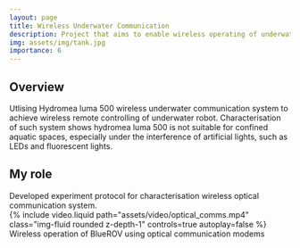```yaml
---
layout: page
title: Wireless Underwater Communication
description: Project that aims to enable wireless operating of underwater robots. Key words, <strong>TCP/UDP, teleoperation, optical communication.</strong>  
img: assets/img/tank.jpg
importance: 6
---
```


<h2>Overview</h2>
Utlising Hydromea luma 500 wireless underwater communication system to achieve wireless remote controlling of underwater robot. Characterisation of such system shows hydromea luma 500 is not suitable for confined aquatic spaces, especially under the interference of artificial lights, such as LEDs and fluorescent lights.

<h2>My role</h2>
Developed experiment protocol for characterisation wireless optical communication system.

<div class="row">
    <div class="col-sm mt-3 mt-md-0">
        {% include video.liquid path="assets/video/optical_comms.mp4" class="img-fluid rounded z-depth-1" controls=true autoplay=false %}
    </div>
</div>
<div class="caption">
    Wireless operation of BlueROV using optical communication modems
</div>